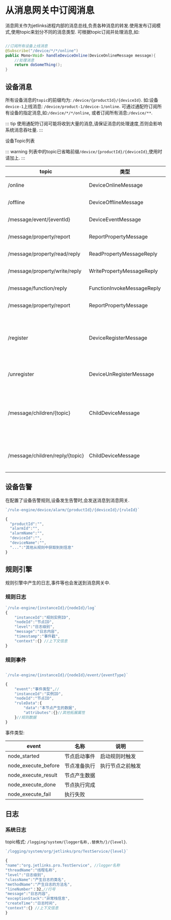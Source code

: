 # 从消息网关中订阅消息

消息网关作为jetlinks进程内部的消息总线,负责各种消息的转发.使用发布订阅模式,使用topic来划分不同的消息类型.
可根据topic订阅并处理消息,如:

```java

//订阅所有设备上线消息
@Subscribe("/device/*/*/online")
public Mono<Void> handleDeviceOnline(DeviceOnlineMessage message){
    //处理消息
    return doSomeThing();
}

```

## 设备消息

所有设备消息的`topic`的前缀均为: `/device/{productId}/{deviceId}`.
如:设备`device-1`上线消息: `/device/product-1/device-1/online`.
可通过通配符订阅所有设备的指定消息,如:`/device/*/*/online`,
或者订阅所有消息:`/device/**`.

::: tip
使用通配符订阅可能将收到大量的消息,请保证消息的处理速度,否则会影响系统消息吞吐量.
:::

设备Topic列表

::: warning
列表中的topic已省略前缀`/device/{productId}/{deviceId}`,使用时请加上.
:::

|  topic   | 类型  | 说明 |
|  ----  | ----  | ----|
| /online  | DeviceOnlineMessage | 设备上线   |
| /offline  | DeviceOfflineMessage |  设备离线  |
| /message/event/{eventId}  | DeviceEventMessage |  设备事件  |
| /message/property/report  | ReportPropertyMessage |  设备上报属性  |
| /message/property/read/reply  | ReadPropertyMessageReply |  读取属性回复  |
| /message/property/write/reply  | WritePropertyMessageReply |  修改属性回复  |
| /message/function/reply  | FunctionInvokeMessageReply |  调用功能回复  |
| /message/property/report  | ReportPropertyMessage |  设备上报属性  |
| /register  | DeviceRegisterMessage |  设备注册,通常与子设备消息配合使用  |
| /unregister  | DeviceUnRegisterMessage |  设备注销,同上  |
| /message/children/{topic}  | ChildDeviceMessage |  子设备消息,{topic}为子设备消息对应的topic  |
| /message/children/reply/{topic}  | ChildDeviceMessage |  子设备回复消息,同上  |

## 设备告警

在配置了设备告警规则,设备发生告警时,会发送消息到消息网关.

```js
`/rule-engine/device/alarm/{productId}/{deviceId}/{ruleId}`

{
  "productId":"",
  "alarmId":"",
  "alarmName":"",
  "deviceId":"",
  "deviceName":"",
  "...":"其他从规则中获取到到信息"
}
```

## 规则引擎

规则引擎中产生的日志,事件等也会发送到消息网关中.

### 规则日志

```js
`/rule-engine/{instanceId}/{nodeId}/log`
{
    "instanceId":"规则实例ID",
    "nodeId":"节点ID",
    "level":"日志级别",
    "message":"日志内容",
    "timestamp":"事件戳",
    "context":{} //上下文信息
}
```

### 规则事件

```js

`/rule-engine/{instanceId}/{nodeId}/event/{eventType}`

{
    "event":"事件类型",//
    "instanceId":"实例ID",
    "nodeId":"节点ID",
    "ruleData":{
        "data":"本节点产生的数据",
        "attributes":{}//其他拓展属性
    }//规则数据
}

```

事件类型:

|  event   | 名称  | 说明 |
|  ----  | ----  | ----|
| node_started  | 节点启动事件 | 启动规则时触发   |
| node_execute_before  | 节点准备执行 |  执行节点之前触发  |
| node_execute_result  | 节点产生数据 |    |
| node_execute_done  | 节点执行完成 |    |
| node_execute_fail  | 执行失败 |    |

## 日志

### 系统日志

topic格式: `/logging/system/{logger名称,.替换为/}/{level}`.

```js
`/logging/system/org/jetlinks/pro/TestService/{level}`

{
"name":"org.jetlinks.pro.TestService", //logger名称
"threadName":"线程名称",
"level":"日志级别",
"className":"产生日志的类名",
"methodName":"产生日志的方法名",
"lineNumber"：32,//行号
"message":"日志内容",
"exceptionStack":"异常栈信息",
"createTime":"日志时间",
"context":{} //上下文信息
}

```
